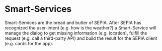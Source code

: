 # Smart-Services
Smart-Services are the bread and butter of SEPIA. After SEPIA has recognized the user-intent (e.g. how is the weather?) a Smart-Service will manage the dialog to get missing information (e.g. location), fulfill the request (e.g. call a third-party API) and build the result for the SEPIA client (e.g. cards for the app).
